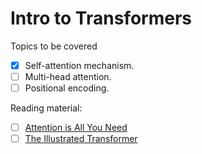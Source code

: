# Intro to Transformers

Topics to be covered

- [X] Self-attention mechanism.
- [ ] Multi-head attention.
- [ ] Positional encoding.

Reading material:

- [ ] [Attention is All You Need](https://arxiv.org/abs/1706.03762)
- [ ] [The Illustrated Transformer](http://jalammar.github.io/illustrated-transformer/)
